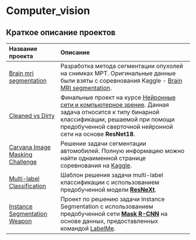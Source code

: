 # Computer_vision
## Краткое описание проектов

| **Название проекта** | **Описание** |
| :--------------------------------------------------------------------------------------------------------------------------------- | :-------------------- |
| [Brain mri segmentation](https://github.com/Sv1r/Computer_vision/tree/main/brain_mri_segmentation)  | Разработка метода сегментации опухолей на снимках МРТ. Оригинальные данные были взяты с соревнования Kaggle - [Brain MRI segmentation](https://www.kaggle.com/mateuszbuda/lgg-mri-segmentation). |
| [Cleaned vs Dirty](https://github.com/Sv1r/Computer_vision/tree/main/plates_classification)  | Финальные проект на курсе [Нейронные сети и компьютерное зрение](https://stepik.org/course/50352/syllabus). Данная задача относится к типу бинарной классификации, решаемой при помощи предобученной сверточной нейронной сети на основе **ResNet18**. |
| [Carvana Image Masking Challenge](https://github.com/Sv1r/Computer_vision/tree/main/carvana_image_masking_challenge) | Решение задачи сегментации автомобилей. Полную информацию можно найти однаименной странице соревнования на [Kaggle](https://www.kaggle.com/c/carvana-image-masking-challenge). |
| [Multi-label Classification](https://github.com/Sv1r/Computer_vision/tree/main/multi_label_classification) | Шаблон решения задачи multi-label классификации с использованием предобученной модели [**ResNeXt**](https://arxiv.org/pdf/1611.05431.pdf). |
| [Instance Segmentation Weapon](https://github.com/Sv1r/Computer_vision/tree/main/instance_segmentation_weapon) | Проект по решению задачи Instance Segmentation с использованием предобученной сети [**Mask R-CNN**](https://arxiv.org/abs/1703.06870) на основе данных, предоставленных командой [LabelMe](https://labelme.ru/). |
